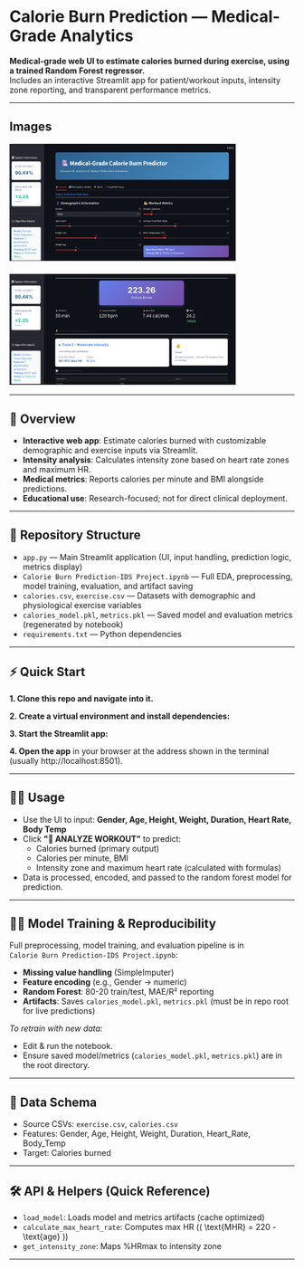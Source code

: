 # Calorie Burn Prediction — Medical-Grade Analytics

**Medical-grade web UI to estimate calories burned during exercise, using a trained Random Forest regressor.**  
Includes an interactive Streamlit app for patient/workout inputs, intensity zone reporting, and transparent performance metrics.

---
## Images
<img src="images/Screenshot 2025-10-23 190357.png" alt="UI Screenshot" width="400"/>
<img src="images/Screenshot 2025-10-23 190424.png" alt="UI Screenshot" width="400" style="margin-top: 20px" />


---

## 🚀 Overview

- **Interactive web app**: Estimate calories burned with customizable demographic and exercise inputs via Streamlit.
- **Intensity analysis**: Calculates intensity zone based on heart rate zones and maximum HR.
- **Medical metrics**: Reports calories per minute and BMI alongside predictions.
- **Educational use**: Research-focused; not for direct clinical deployment.

---

## 📁 Repository Structure

- `app.py` — Main Streamlit application (UI, input handling, prediction logic, metrics display)
- `Calorie Burn Prediction-IDS Project.ipynb` — Full EDA, preprocessing, model training, evaluation, and artifact saving
- `calories.csv`, `exercise.csv` — Datasets with demographic and physiological exercise variables
- `calories_model.pkl`, `metrics.pkl` — Saved model and evaluation metrics (regenerated by notebook)
- `requirements.txt` — Python dependencies

---

## ⚡ Quick Start

**1. Clone this repo and navigate into it.**

**2. Create a virtual environment and install dependencies:**


**3. Start the Streamlit app:**

**4. Open the app** in your browser at the address shown in the terminal (usually http://localhost:8501).

---

## 🧑‍⚕️ Usage

- Use the UI to input: **Gender, Age, Height, Weight, Duration, Heart Rate, Body Temp**
- Click **"🔬 ANALYZE WORKOUT"** to predict:
  - Calories burned (primary output)
  - Calories per minute, BMI
  - Intensity zone and maximum heart rate (calculated with formulas)
- Data is processed, encoded, and passed to the random forest model for prediction.

---

## 🏋️‍♂️ Model Training & Reproducibility

Full preprocessing, model training, and evaluation pipeline is in  
`Calorie Burn Prediction-IDS Project.ipynb`:
- **Missing value handling** (SimpleImputer)
- **Feature encoding** (e.g., Gender → numeric)
- **Random Forest**: 80-20 train/test, MAE/R² reporting
- **Artifacts**: Saves `calories_model.pkl`, `metrics.pkl` (must be in repo root for live predictions)

*To retrain with new data:*
- Edit & run the notebook.
- Ensure saved model/metrics (`calories_model.pkl`, `metrics.pkl`) are in the root directory.

---

## 📝 Data Schema

- Source CSVs: `exercise.csv`, `calories.csv`
- Features: Gender, Age, Height, Weight, Duration, Heart_Rate, Body_Temp
- Target: Calories burned

---

## 🛠️ API & Helpers (Quick Reference)

- `load_model`: Loads model and metrics artifacts (cache optimized)
- `calculate_max_heart_rate`: Computes max HR (\( \text{MHR} = 220 - \text{age} \))
- `get_intensity_zone`: Maps %HRmax to intensity zone

---
